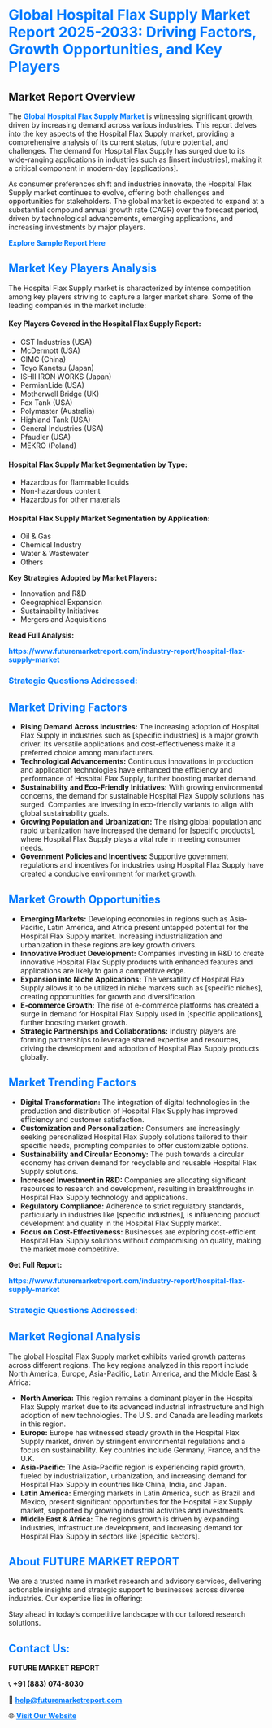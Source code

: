 <h1 style="color: #007BFF;">Global Hospital Flax Supply Market Report 2025-2033: Driving Factors, Growth Opportunities, and Key Players</h1>

<section id="overview">
<h2>Market Report Overview</h2>
<p>The <a href="https://www.futuremarketreport.com/industry-report/hospital-flax-supply-market" style="color: #007BFF; text-decoration: none;"><strong>Global Hospital Flax Supply Market</strong></a> is witnessing significant growth, driven by increasing demand across various industries. This report delves into the key aspects of the Hospital Flax Supply market, providing a comprehensive analysis of its current status, future potential, and challenges. The demand for Hospital Flax Supply has surged due to its wide-ranging applications in industries such as [insert industries], making it a critical component in modern-day [applications].</p>
<p>As consumer preferences shift and industries innovate, the Hospital Flax Supply market continues to evolve, offering both challenges and opportunities for stakeholders. The global market is expected to expand at a substantial compound annual growth rate (CAGR) over the forecast period, driven by technological advancements, emerging applications, and increasing investments by major players.</p>
</section>

<section id="overview">
<p><a href="https://www.futuremarketreport.com/request-sample/reportId=37184" style="color: #007BFF; text-decoration: none;"><strong>Explore Sample Report Here</strong></a></p>
</section>

<section id="key-players">
<h2 style="color: #007BFF;">Market Key Players Analysis</h2>
<p>The Hospital Flax Supply market is characterized by intense competition among key players striving to capture a larger market share. Some of the leading companies in the market include:</p>
<h4>Key Players Covered in the Hospital Flax Supply Report:</h4>
<ul><li>CST Industries (USA)</li><li>McDermott (USA)</li><li>CIMC (China)</li><li>Toyo Kanetsu (Japan)</li><li>ISHII IRON WORKS (Japan)</li><li>PermianLide (USA)</li><li>Motherwell Bridge (UK)</li><li>Fox Tank (USA)</li><li>Polymaster (Australia)</li><li>Highland Tank (USA)</li><li>General Industries (USA)</li><li>Pfaudler (USA)</li><li>MEKRO (Poland)</li></ul>
<h4>Hospital Flax Supply Market Segmentation by Type:</h4>
<ul><li>Hazardous for flammable liquids</li><li>Non-hazardous content</li><li>Hazardous for other materials</li></ul>

<h4>Hospital Flax Supply Market Segmentation by Application:</h4>
<ul><li>Oil &amp; Gas</li><li>Chemical Industry</li><li>Water &amp; Wastewater</li><li>Others</li></ul>
<p><strong>Key Strategies Adopted by Market Players:</strong></p>
<ul>
<li>Innovation and R&D</li>
<li>Geographical Expansion</li>
<li>Sustainability Initiatives</li>
<li>Mergers and Acquisitions</li>
</ul>
</section>

<section>
<p><strong>Read Full Analysis: </strong></p><a href="https://www.futuremarketreport.com/industry-report/hospital-flax-supply-market" style="color: #007BFF; text-decoration: none;"><strong>https://www.futuremarketreport.com/industry-report/hospital-flax-supply-market</strong></a>
<h3 style="color: #007BFF;">Strategic Questions Addressed:</h3>
</section>

<section id="driving-factors">
<h2 style="color: #007BFF;">Market Driving Factors</h2>
<ul>
<li><strong>Rising Demand Across Industries:</strong> The increasing adoption of Hospital Flax Supply in industries such as [specific industries] is a major growth driver. Its versatile applications and cost-effectiveness make it a preferred choice among manufacturers.</li>
<li><strong>Technological Advancements:</strong> Continuous innovations in production and application technologies have enhanced the efficiency and performance of Hospital Flax Supply, further boosting market demand.</li>
<li><strong>Sustainability and Eco-Friendly Initiatives:</strong> With growing environmental concerns, the demand for sustainable Hospital Flax Supply solutions has surged. Companies are investing in eco-friendly variants to align with global sustainability goals.</li>
<li><strong>Growing Population and Urbanization:</strong> The rising global population and rapid urbanization have increased the demand for [specific products], where Hospital Flax Supply plays a vital role in meeting consumer needs.</li>
<li><strong>Government Policies and Incentives:</strong> Supportive government regulations and incentives for industries using Hospital Flax Supply have created a conducive environment for market growth.</li>
</ul>
</section>

<section id="growth-opportunities">
<h2 style="color: #007BFF;">Market Growth Opportunities</h2>
<ul>
<li><strong>Emerging Markets:</strong> Developing economies in regions such as Asia-Pacific, Latin America, and Africa present untapped potential for the Hospital Flax Supply market. Increasing industrialization and urbanization in these regions are key growth drivers.</li>
<li><strong>Innovative Product Development:</strong> Companies investing in R&D to create innovative Hospital Flax Supply products with enhanced features and applications are likely to gain a competitive edge.</li>
<li><strong>Expansion into Niche Applications:</strong> The versatility of Hospital Flax Supply allows it to be utilized in niche markets such as [specific niches], creating opportunities for growth and diversification.</li>
<li><strong>E-commerce Growth:</strong> The rise of e-commerce platforms has created a surge in demand for Hospital Flax Supply used in [specific applications], further boosting market growth.</li>
<li><strong>Strategic Partnerships and Collaborations:</strong> Industry players are forming partnerships to leverage shared expertise and resources, driving the development and adoption of Hospital Flax Supply products globally.</li>
</ul>
</section>

<section id="trending-factors">
<h2 style="color: #007BFF;">Market Trending Factors</h2>
<ul>
<li><strong>Digital Transformation:</strong> The integration of digital technologies in the production and distribution of Hospital Flax Supply has improved efficiency and customer satisfaction.</li>
<li><strong>Customization and Personalization:</strong> Consumers are increasingly seeking personalized Hospital Flax Supply solutions tailored to their specific needs, prompting companies to offer customizable options.</li>
<li><strong>Sustainability and Circular Economy:</strong> The push towards a circular economy has driven demand for recyclable and reusable Hospital Flax Supply solutions.</li>
<li><strong>Increased Investment in R&D:</strong> Companies are allocating significant resources to research and development, resulting in breakthroughs in Hospital Flax Supply technology and applications.</li>
<li><strong>Regulatory Compliance:</strong> Adherence to strict regulatory standards, particularly in industries like [specific industries], is influencing product development and quality in the Hospital Flax Supply market.</li>
<li><strong>Focus on Cost-Effectiveness:</strong> Businesses are exploring cost-efficient Hospital Flax Supply solutions without compromising on quality, making the market more competitive.</li>
</ul>
</section>

<section>
<p><strong>Get Full Report: </strong></p><a href="https://www.futuremarketreport.com/industry-report/hospital-flax-supply-market" style="color: #007BFF; text-decoration: none;"><strong>https://www.futuremarketreport.com/industry-report/hospital-flax-supply-market</strong></a>
<h3 style="color: #007BFF;">Strategic Questions Addressed:</h3>
</section>


<section id="regional-analysis">
<h2 style="color: #007BFF;">Market Regional Analysis</h2>
<p>The global Hospital Flax Supply market exhibits varied growth patterns across different regions. The key regions analyzed in this report include North America, Europe, Asia-Pacific, Latin America, and the Middle East & Africa:</p>
<ul>
<li><strong>North America:</strong> This region remains a dominant player in the Hospital Flax Supply market due to its advanced industrial infrastructure and high adoption of new technologies. The U.S. and Canada are leading markets in this region.</li>
<li><strong>Europe:</strong> Europe has witnessed steady growth in the Hospital Flax Supply market, driven by stringent environmental regulations and a focus on sustainability. Key countries include Germany, France, and the U.K.</li>
<li><strong>Asia-Pacific:</strong> The Asia-Pacific region is experiencing rapid growth, fueled by industrialization, urbanization, and increasing demand for Hospital Flax Supply in countries like China, India, and Japan.</li>
<li><strong>Latin America:</strong> Emerging markets in Latin America, such as Brazil and Mexico, present significant opportunities for the Hospital Flax Supply market, supported by growing industrial activities and investments.</li>
<li><strong>Middle East & Africa:</strong> The region’s growth is driven by expanding industries, infrastructure development, and increasing demand for Hospital Flax Supply in sectors like [specific sectors].</li>
</ul>
</section>

<footer>
<h2 style="color: #007BFF;">About FUTURE MARKET REPORT</h2>
<p>We are a trusted name in market research and advisory services, delivering actionable insights and strategic support to businesses across diverse industries. Our expertise lies in offering:</p>

<p>Stay ahead in today’s competitive landscape with our tailored research solutions.</p>

<h2 style="color: #007BFF;">Contact Us:</h2>
<p><strong>FUTURE MARKET REPORT</strong></p>
<p>📞 <strong>+91 (883) 074-8030</strong></p>
<p>📧 <strong><a href="mailto:help@futuremarketreport.com" style="color: #007BFF;">help@futuremarketreport.com</a></strong></p>
<p>🌐 <strong><a href="https://www.futuremarketreport.com/" style="color: #007BFF;">Visit Our Website</a></strong></p>
</footer>